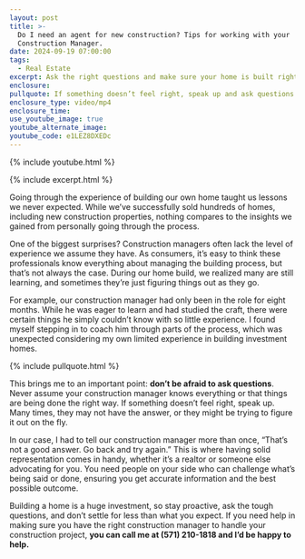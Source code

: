 ```yaml
---
layout: post
title: >-
  Do I need an agent for new construction? Tips for working with your
  Construction Manager.
date: 2024-09-19 07:00:00
tags:
  - Real Estate
excerpt: Ask the right questions and make sure your home is built right!
enclosure:
pullquote: If something doesn’t feel right, speak up and ask questions.
enclosure_type: video/mp4
enclosure_time:
use_youtube_image: true
youtube_alternate_image:
youtube_code: e1LEZ8DXEDc
---
```

{% include youtube.html %}

{% include excerpt.html %}

Going through the experience of building our own home taught us lessons we never expected. While we’ve successfully sold hundreds of homes, including new construction properties, nothing compares to the insights we gained from personally going through the process.

One of the biggest surprises? Construction managers often lack the level of experience we assume they have. As consumers, it’s easy to think these professionals know everything about managing the building process, but that’s not always the case. During our home build, we realized many are still learning, and sometimes they’re just figuring things out as they go.

For example, our construction manager had only been in the role for eight months. While he was eager to learn and had studied the craft, there were certain things he simply couldn’t know with so little experience. I found myself stepping in to coach him through parts of the process, which was unexpected considering my own limited experience in building investment homes.

{% include pullquote.html %}

This brings me to an important point: **don’t be afraid to ask questions**. Never assume your construction manager knows everything or that things are being done the right way. If something doesn’t feel right, speak up. Many times, they may not have the answer, or they might be trying to figure it out on the fly.

In our case, I had to tell our construction manager more than once, “That’s not a good answer. Go back and try again.” This is where having solid representation comes in handy, whether it’s a realtor or someone else advocating for you. You need people on your side who can challenge what’s being said or done, ensuring you get accurate information and the best possible outcome.

Building a home is a huge investment, so stay proactive, ask the tough questions, and don’t settle for less than what you expect. If you need help in making sure you have the right construction manager to handle your construction project, **you can call me at (571) 210-1818 and I’d be happy to help.**

&nbsp;